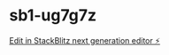 # sb1-ug7g7z

[Edit in StackBlitz next generation editor ⚡️](https://stackblitz.com/~/github.com/errah001/sb1-ug7g7z)